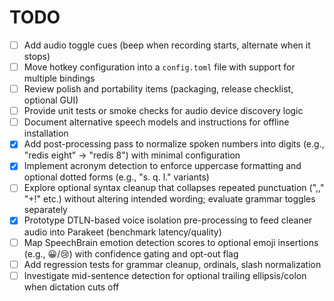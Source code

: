 # TODO

- [ ] Add audio toggle cues (beep when recording starts, alternate when it stops)
- [ ] Move hotkey configuration into a `config.toml` file with support for multiple bindings
- [ ] Review polish and portability items (packaging, release checklist, optional GUI)
- [ ] Provide unit tests or smoke checks for audio device discovery logic
- [ ] Document alternative speech models and instructions for offline installation
- [x] Add post-processing pass to normalize spoken numbers into digits (e.g., "redis eight" -> "redis 8") with minimal configuration
- [x] Implement acronym detection to enforce uppercase formatting and optional dotted forms (e.g., "s. q. l." variants)
- [ ] Explore optional syntax cleanup that collapses repeated punctuation (",," "+!" etc.) without altering intended wording; evaluate grammar toggles separately
- [x] Prototype DTLN-based voice isolation pre-processing to feed cleaner audio into Parakeet (benchmark latency/quality)
- [ ] Map SpeechBrain emotion detection scores to optional emoji insertions (e.g., 😀/😢) with confidence gating and opt-out flag
- [ ] Add regression tests for grammar cleanup, ordinals, slash normalization
- [ ] Investigate mid-sentence detection for optional trailing ellipsis/colon when dictation cuts off
